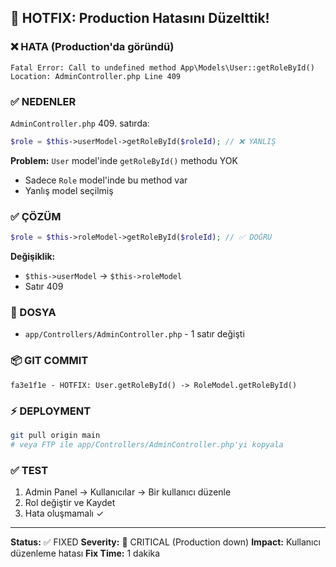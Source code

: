 ## 🐛 HOTFIX: Production Hatasını Düzelttik!

### ❌ HATA (Production'da göründü)

```
Fatal Error: Call to undefined method App\Models\User::getRoleById()
Location: AdminController.php Line 409
```

### ✅ NEDENLER

`AdminController.php` 409. satırda:
```php
$role = $this->userModel->getRoleById($roleId); // ❌ YANLIŞ
```

**Problem:** `User` model'inde `getRoleById()` methodu YOK
- Sadece `Role` model'inde bu method var
- Yanlış model seçilmiş

### ✅ ÇÖZÜM

```php
$role = $this->roleModel->getRoleById($roleId); // ✅ DOĞRU
```

**Değişiklik:**
- `$this->userModel` → `$this->roleModel`
- Satır 409

### 🔧 DOSYA

- `app/Controllers/AdminController.php` - 1 satır değişti

### 📦 GIT COMMIT

```
fa3e1f1e - HOTFIX: User.getRoleById() -> RoleModel.getRoleById()
```

### ⚡ DEPLOYMENT

```bash
git pull origin main
# veya FTP ile app/Controllers/AdminController.php'yi kopyala
```

### ✅ TEST

1. Admin Panel → Kullanıcılar → Bir kullanıcı düzenle
2. Rol değiştir ve Kaydet
3. Hata oluşmamalı ✓

---

**Status:** ✅ FIXED
**Severity:** 🔴 CRITICAL (Production down)
**Impact:** Kullanıcı düzenleme hatası
**Fix Time:** 1 dakika

